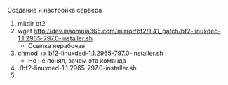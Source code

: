Создание и настройка сервера
1. mkdir bf2
2. wget http://dev.insomnia365.com/mirror/bf2/1.41_patch/bf2-linuxded-1.1.2965-797.0-installer.sh
   - Ссылка нерабочая
4. chmod +x bf2-linuxded-1.1.2965-797.0-installer.sh
   - Но не понял, зачем эта команда
5. ./bf2-linuxded-1.1.2965-797.0-installer.sh
6. 
